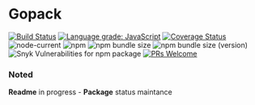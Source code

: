 # Gopack

[![Build Status](https://travis-ci.org/restuwahyu13/midtrans-node.svg?branch=main)](https://travis-ci.org/restuwahyu13/midtrans-node)
[![Language grade: JavaScript](https://img.shields.io/lgtm/grade/javascript/g/restuwahyu13/midtrans-node.svg?logo=lgtm&logoWidth=18)](https://lgtm.com/projects/g/restuwahyu13/midtrans-node/context:javascript) [![Coverage Status](https://coveralls.io/repos/github/restuwahyu13/nodejs-midtrans-client/badge.svg?branch=main)](https://coveralls.io/github/restuwahyu13/nodejs-midtrans-client?branch=main) ![node-current](https://img.shields.io/node/v/midtrans-node-client?style=flat-square) ![npm](https://img.shields.io/npm/dm/midtrans-node-client) ![npm bundle size](https://img.shields.io/bundlephobia/min/midtrans-node-client) ![npm bundle size (version)](https://img.shields.io/bundlephobia/minzip/midtrans-node-client) ![Snyk Vulnerabilities for npm package](https://img.shields.io/snyk/vulnerabilities/npm/midtrans-node-client?style=flat-square) [![PRs Welcome](https://img.shields.io/badge/PRs-welcome-brightgreen.svg?style=flat-square)](https://github.com/restuwahyu13/midtrans-node/blob/main/CONTRIBUTING.md)

### Noted

**Readme** in progress - **Package** status maintance